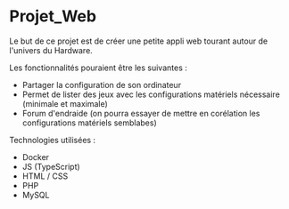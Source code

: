 # Projet_Web

Le but de ce projet est de créer une petite appli web tourant autour de l'univers du Hardware.

Les fonctionnalités pouraient être les suivantes :

- Partager la configuration de son ordinateur
- Permet de lister des jeux avec les configurations matériels nécessaire (minimale et maximale)
- Forum d'endraide (on pourra essayer de mettre en corélation les configurations matériels semblabes)


Technologies utilisées :
- Docker
- JS (TypeScript)
- HTML / CSS
- PHP
- MySQL
